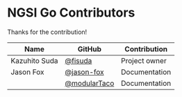 # NGSI Go Contributors

Thanks for the contribution!

| Name          | GitHub                                         | Contribution  |
| ------------- | ---------------------------------------------- | ------------- |
| Kazuhito Suda | [@fisuda](https://github.com/fisuda)           | Project owner |
| Jason Fox     | [@jason-fox](https://github.com/jason-fox)     | Documentation |
|               | [@modularTaco](https://github.com/modularTaco) | Documentation |
